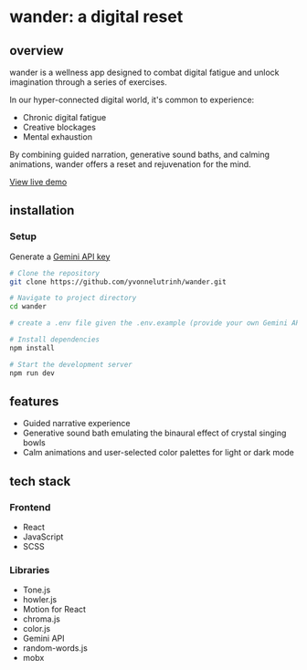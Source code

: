 # wander: a digital reset

## overview

wander is a wellness app designed to combat digital fatigue and unlock imagination through a series of exercises. 

In our hyper-connected digital world, it's common to experience:
- Chronic digital fatigue
- Creative blockages
- Mental exhaustion

By combining guided narration, generative sound baths, and calming animations, wander offers a reset and rejuvenation for the mind.

[View live demo](https://yvonnelutrinh.github.io/wander/)

## installation

### Setup
Generate a [Gemini API key](https://ai.google.dev/gemini-api/docs/api-key)
```bash
# Clone the repository
git clone https://github.com/yvonnelutrinh/wander.git

# Navigate to project directory
cd wander

# create a .env file given the .env.example (provide your own Gemini API key)

# Install dependencies
npm install

# Start the development server
npm run dev
```

## features

- Guided narrative experience
- Generative sound bath emulating the binaural effect of crystal singing bowls
- Calm animations and user-selected color palettes for light or dark mode

## tech stack

### Frontend
- React
- JavaScript
- SCSS

### Libraries
- Tone.js
- howler.js
- Motion for React
- chroma.js
- color.js
- Gemini API
- random-words.js
- mobx
